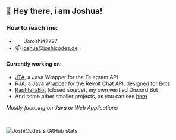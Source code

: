 ## 👋 Hey there, i am Joshua!<br>

### How to reach me:

- <img src="https://www.svgrepo.com/show/353655/discord-icon.svg" style="width: 16px; vertical-align: middle;"/> &nbsp;Joroshi#7727<br>
- 📫 joshua@joshicodes.de<br>

#### Currently working on:
- [JTA](https://github.com/JoshiCodes/JTA), a Java Wrapper for the Telegram API
- [RJA](https://github.com/JoshiCodes/RJA), a Java Wrapper for the Revolt Chat API, designed for Bots
- [RaphtaliaBot](https://raphtaliabot.xyz) (closed source), my own verified Discord Bot
- And some other smaller projects, as you can see [here](https://github.com/JoshiCodes?tab=repositories)

_Mostly focusing on Java or Web Applications_<br>

<br>

![JoshiCodes's GitHub stats](https://github-readme-stats-git-masterrstaa-rickstaa.vercel.app/api?username=joshicodes&show_icons=true&count_private=true&theme=dracula)

